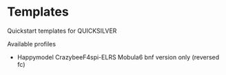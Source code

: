 # Templates
Quickstart templates for QUICKSILVER

Available profiles
* Happymodel CrazybeeF4spi-ELRS Mobula6 bnf version only (reversed fc)
